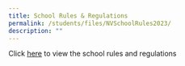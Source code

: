 ```yaml
---
title: School Rules & Regulations
permalink: /students/files/NVSchoolRules2023/
description: ""
---
```

Click [here](/files/NV%20School%20Rules%202023.pdf) to view the school rules and regulations